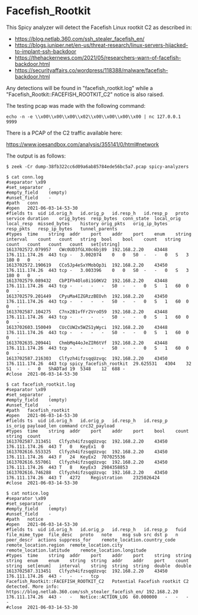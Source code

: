 # Facefish_Rootkit

This Spicy analyzer will detect the Facefish Linux rootkit C2 as described in:

- https://blog.netlab.360.com/ssh_stealer_facefish_en/
- https://blogs.juniper.net/en-us/threat-research/linux-servers-hijacked-to-implant-ssh-backdoor
- https://thehackernews.com/2021/05/researchers-warn-of-facefish-backdoor.html
- https://securityaffairs.co/wordpress/118388/malware/facefish-backdoor.html

Any detections will be found in "facefish_rootkit.log" while a "Facefish_Rootkit::FACEFISH_ROOTKIT_C2" notice 
is also raised.

The testing pcap was made with the following command:

```
echo -n -e \\x00\\x00\\x00\\x02\\x00\\x00\\x00\\x00 | nc 127.0.0.1 9999
```

There is a PCAP of the C2 traffic available here:

https://www.joesandbox.com/analysis/355141/0/html#network

The output is as follows:

```
$ zeek -Cr dump-38fb322cc6d09a6ab85784ede56bc5a7.pcap spicy-analyzers

$ cat conn.log
#separator \x09
#set_separator	,
#empty_field	(empty)
#unset_field	-
#path	conn
#open	2021-06-03-14-53-30
#fields	ts	uid	id.orig_h	id.orig_p	id.resp_h	id.resp_p	proto	service	duration	orig_bytes	resp_bytes	conn_state	local_orig	local_resp	missed_bytes	history	orig_pkts	orig_ip_bytes	resp_pkts	resp_ip_bytes	tunnel_parents
#types	time	string	addr	port	addr	port	enum	string	interval	count	count	string	bool	bool	count	string	count	count	count	count	set[string]
1613702572.079957	CWc0UD3fGLX0c6bj89	192.168.2.20	43448	176.111.174.26	443	tcp	-	3.002074	0	0	S0	-	-	0	S	3	180	0	0	-
1613702572.190619	CCo5Jp4eSxYMobOp3i	192.168.2.20	43450	176.111.174.26	443	tcp	-	3.003396	0	0	S0	-	-	0	S	3	180	0	0	-
1613702579.089432	CbPIFh4Olo8i1G0KV2	192.168.2.20	43448	176.111.174.26	443	tcp	-	-	-	-	S0	-	-	0	S	1	60	0	0	-
1613702579.201449	CPyuMa4IZGRzzBEOvh	192.168.2.20	43450	176.111.174.26	443	tcp	-	-	-	-	S0	-	-	0	S	1	60	0	0	-
1613702587.104275	C7nx2B1vfFr2VroO59	192.168.2.20	43448	176.111.174.26	443	tcp	-	-	-	-	S0	-	-	0	S	1	60	0	0	-
1613702603.150049	CUcCUW2x5WZS1yWyci	192.168.2.20	43448	176.111.174.26	443	tcp	-	-	-	-	S0	-	-	0	S	1	60	0	0	-
1613702635.209441	ChmbMq44oJeZIR6tVf	192.168.2.20	43448	176.111.174.26	443	tcp	-	-	-	-	S0	-	-	0	S	1	60	0	0	-
1613702587.216303	Clfyzh4ifzsqqUzvqc	192.168.2.20	43450	176.111.174.26	443	tcp	spicy_facefish_rootkit	29.625531	4304	32	S1	-	-	0	ShADTad	19	5348	12	688	-
#close	2021-06-03-14-53-30

$ cat facefish_rootkit.log
#separator \x09
#set_separator	,
#empty_field	(empty)
#unset_field	-
#path	facefish_rootkit
#open	2021-06-03-14-53-30
#fields	ts	uid	id.orig_h	id.orig_p	id.resp_h	id.resp_p	is_orig	payload_len	command	crc32_payload
#types	time	string	addr	port	addr	port	bool	count	string	count
1613702587.313451	Clfyzh4ifzsqqUzvqc	192.168.2.20	43450	176.111.174.26	443	T	0	KeyEx1	0
1613702616.553325	Clfyzh4ifzsqqUzvqc	192.168.2.20	43450	176.111.174.26	443	F	24	KeyEx2	707025536
1613702616.557061	Clfyzh4ifzsqqUzvqc	192.168.2.20	43450	176.111.174.26	443	T	8	KeyEx3	2984358853
1613702616.746288	Clfyzh4ifzsqqUzvqc	192.168.2.20	43450	176.111.174.26	443	T	4272	Registration	2325026424
#close	2021-06-03-14-53-30

$ cat notice.log 
#separator \x09
#set_separator	,
#empty_field	(empty)
#unset_field	-
#path	notice
#open	2021-06-03-14-53-30
#fields	ts	uid	id.orig_h	id.orig_p	id.resp_h	id.resp_p	fuid	file_mime_type	file_desc	proto	note	msg	sub	src	dst	p	n	peer_descr	actions	suppress_for	remote_location.country_code	remote_location.region	remote_location.city	remote_location.latitude	remote_location.longitude
#types	time	string	addr	port	addr	port	string	string	string	enum	enum	string	string	addr	addr	port	count	string	set[enum]	interval	string	string	string	double	double
1613702587.313451	Clfyzh4ifzsqqUzvqc	192.168.2.20	43450	176.111.174.26	443	-	-	-	tcp	Facefish_Rootkit::FACEFISH_ROOTKIT_C2	Potential Facefish rootkit C2 detected.	More info: https://blog.netlab.360.com/ssh_stealer_facefish_en/	192.168.2.20	176.111.174.26	443	-	-	Notice::ACTION_LOG	60.000000	-	-	-	-
#close	2021-06-03-14-53-30
```
